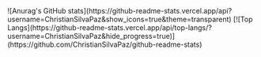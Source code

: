 <div>
![Anurag's GitHub stats](https://github-readme-stats.vercel.app/api?username=ChristianSilvaPaz&show_icons=true&theme=transparent)
  [![Top Langs](https://github-readme-stats.vercel.app/api/top-langs/?username=ChristianSilvaPaz&hide_progress=true)](https://github.com/ChristianSilvaPaz/github-readme-stats)
</div>
  
 
